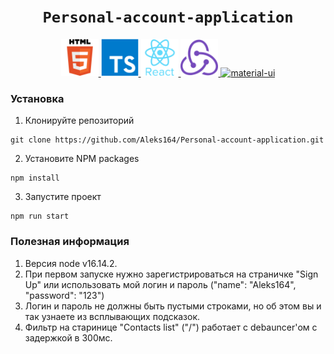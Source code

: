 <div align="center">
<h1><code>Personal-account-application</code></h1>   
</div>

<p align="center"><a href="https://html.spec.whatwg.org/" target="_blank"> 
  <img src="https://raw.githubusercontent.com/devicons/devicon/master/icons/html5/html5-original-wordmark.svg" alt="html5" width="60" height="60"/> </a> <a href="https://www.typescriptlang.org/" target="_blank"> 
  <img src="https://raw.githubusercontent.com/devicons/devicon/master/icons/typescript/typescript-original.svg" alt="typescript" width="60" height="60"/> </a> <a href="https://reactjs.org/" target="_blank"> 
  <img src="https://raw.githubusercontent.com/devicons/devicon/master/icons/react/react-original-wordmark.svg" alt="react" width="60" height="60"/> </a> <a href="https://redux.js.org" target="_blank"> 
  <img src="https://raw.githubusercontent.com/devicons/devicon/master/icons/redux/redux-original.svg" alt="redux" width="60" height="60"/> </a>
   <a href="https://mui.com/" target="_blank"> 
  <img src="https://github.com/mui/material-ui/raw/master/docs/public/static/logo.svg" alt="material-ui" width="60" height="60"/> </a>
</p>



### Установка

1. Клонируйте репозиторий

```
git clone https://github.com/Aleks164/Personal-account-application.git
```
2. Установите NPM packages

```
npm install
```
3. Запустите проект

```
npm run start
```

### Полезная информация

1. Версия node v16.14.2.
1. При первом запуске нужно зарегистрироваться на страничке "Sign Up" или использовать мой логин и пароль ("name": "Aleks164", "password": "123")
1. Логин и пароль не должны быть пустыми строками, но об этом вы и так узнаете из всплывающих подсказок.
1. Фильтр на старинице "Contacts list" ("/") работает с debauncer'ом с задержкой в 300мс.
